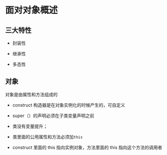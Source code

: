 # 面对对象概述

## 三大特性

- 封装性

- 继承性

- 多态性

## 对象

对象是由属性和方法组成的

- construct 构造器是在对象实例化的时候产生的，可自定义

- super（）的声明必须在子类变量声明之前

- 类没有变量提升；

- 类里面的公用属性和方法必须加`this`

- construct 里面的 this 指向实例对象，方法里面的 this 指向这个方法的调用者


